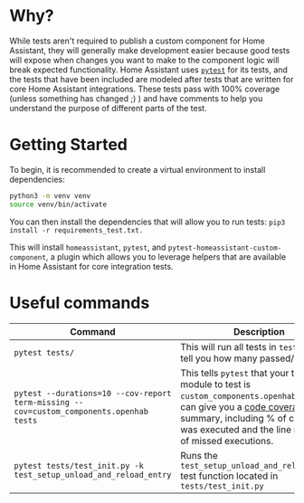 # Why?

While tests aren't required to publish a custom component for Home Assistant, they will generally make development easier because good tests will expose when changes you want to make to the component logic will break expected functionality. Home Assistant uses [`pytest`](https://docs.pytest.org/en/latest/) for its tests, and the tests that have been included are modeled after tests that are written for core Home Assistant integrations. These tests pass with 100% coverage (unless something has changed ;) ) and have comments to help you understand the purpose of different parts of the test.

# Getting Started

To begin, it is recommended to create a virtual environment to install dependencies:

```bash
python3 -m venv venv
source venv/bin/activate
```

You can then install the dependencies that will allow you to run tests:
`pip3 install -r requirements_test.txt.`

This will install `homeassistant`, `pytest`, and `pytest-homeassistant-custom-component`, a plugin which allows you to leverage helpers that are available in Home Assistant for core integration tests.

# Useful commands

| Command                                                                                 | Description                                                                                                                                                                                                                                                         |
| --------------------------------------------------------------------------------------- | ------------------------------------------------------------------------------------------------------------------------------------------------------------------------------------------------------------------------------------------------------------------- |
| `pytest tests/`                                                                         | This will run all tests in `tests/` and tell you how many passed/failed                                                                                                                                                                                             |
| `pytest --durations=10 --cov-report term-missing --cov=custom_components.openhab tests` | This tells `pytest` that your target module to test is `custom_components.openhab` so that it can give you a [code coverage](https://en.wikipedia.org/wiki/Code_coverage) summary, including % of code that was executed and the line numbers of missed executions. |
| `pytest tests/test_init.py -k test_setup_unload_and_reload_entry`                       | Runs the `test_setup_unload_and_reload_entry` test function located in `tests/test_init.py`                                                                                                                                                                         |
